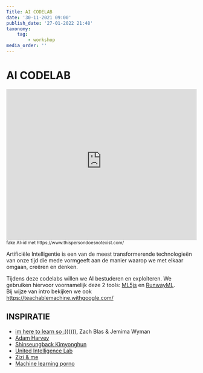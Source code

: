```yaml
---
Title: AI CODELAB
date: '30-11-2021 09:00'
publish_date: '27-01-2022 21:48'
taxonomy:
    tag:
        - workshop
media_order: ''
---
```

# AI CODELAB

<iframe src="https://www.thispersondoesnotexist.com/" width="100%" height="400" style="border:none; background-color:#FFF;"></iframe>
<sub>fake AI-id met https://www.thispersondoesnotexist.com/</sub>

Artificiële Intelligentie is een van de meest transformerende technologieën van onze tijd die mede vormgeeft aan de manier waarop we met elkaar omgaan, creëren en denken.

Tijdens deze codelabs willen we AI bestuderen en exploiteren.
We gebruiken hiervoor voornamelijk deze 2 tools: [ML5js](https://ml5js.org/) en [RunwayML](https://runwayml.com/).     
Bij wijze van intro bekijken we ook https://teachablemachine.withgoogle.com/

## INSPIRATIE
- [im here to learn so :))))))](https://zachblas.info/works/im-here-to-learn-so/), Zach Blas & Jemima Wyman
- [Adam Harvey](https://ahprojects.com/projects/)
- [Shinseungback Kimyonghun](http://ssbkyh.com/)
- [United Intelligence Lab](https://caim.app/)
- [Zizi & me](https://www.jakeelwes.com/project-zizi-and-me.html)
- [Machine learning porno](https://www.jakeelwes.com/project-MLPorn.html)
